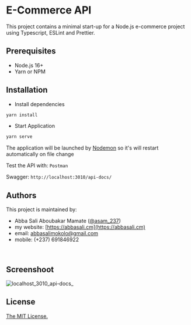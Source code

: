 # E-Commerce API

This project contains a minimal start-up for a Node.js e-commerce project using Typescript, ESLint and Prettier.

## Prerequisites

- Node.js 16+
- Yarn or NPM

## Installation

- Install dependencies

```bash
yarn install
```

- Start Application

```bash
yarn serve
```

The application will be launched by [Nodemon](https://nodemon.com) so it's will restart automatically on file change

Test the API with: `Postman`

Swagger: `http://localhost:3010/api-docs/`

## Authors

This project is maintained by:

- Abba Sali Aboubakar Mamate ([@asam_237](https://twitter.com/asam_237))
- my website: [https://abbasali.cm](https://abbasali.cm)
- email: abbasalimokolo@gmail.com
- mobile: (+237) 691846922

<br/>

## Screenshoot

![localhost_3010_api-docs_](https://github.com/Asam237/e-commerce-api/assets/34966088/b6e8b14c-da5e-469b-ad95-5836c1a03fbf)

## License

[The MIT License.](https://opensource.org/licenses/MIT)
